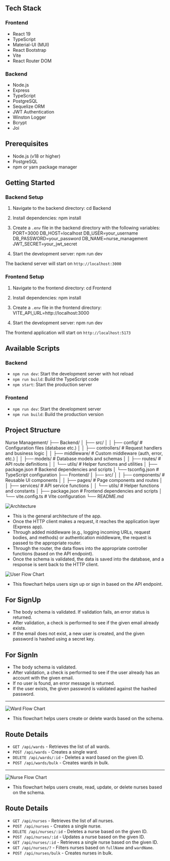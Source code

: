 
## Tech Stack

### Frontend
- React 19
- TypeScript
- Material-UI (MUI)
- React Bootstrap
- Vite
- React Router DOM

### Backend
- Node.js
- Express
- TypeScript
- PostgreSQL
- Sequelize ORM
- JWT Authentication
- Winston Logger
- Bcrypt
- Joi

## Prerequisites

- Node.js (v18 or higher)
- PostgreSQL
- npm or yarn package manager

## Getting Started

### Backend Setup

1. Navigate to the backend directory:
   cd Backend

2. Install dependencies:
   npm install

3. Create a `.env` file in the backend directory with the following variables:
   PORT=3000
   DB_HOST=localhost
   DB_USER=your_username
   DB_PASSWORD=your_password
   DB_NAME=nurse_management
   JWT_SECRET=your_jwt_secret

4. Start the development server:
   npm run dev

The backend server will start on `http://localhost:3000`

### Frontend Setup

1. Navigate to the frontend directory:
   cd Frontend

2. Install dependencies:
   npm install

3. Create a `.env` file in the frontend directory:
   VITE_API_URL=http://localhost:3000

4. Start the development server:
   npm run dev
  

The frontend application will start on `http://localhost:5173`

## Available Scripts

### Backend
- `npm run dev`: Start the development server with hot reload
- `npm run build`: Build the TypeScript code
- `npm start`: Start the production server

### Frontend
- `npm run dev`: Start the development server
- `npm run build`: Build the production version

## Project Structure

Nurse Management/
├── Backend/
│   ├── src/
│   │   ├── config/         # Configuration files (database etc.)
│   │   ├── controllers/    # Request handlers and business logic
│   │   ├── middleware/     # Custom middleware (auth, error, etc.)
│   │   ├── models/         # Database models and schemas
│   │   ├── routes/         # API route definitions
│   │   └── utils/          # Helper functions and utilities
│   ├── package.json        # Backend dependencies and scripts
│   └── tsconfig.json       # TypeScript configuration
├── Frontend/
│   ├── src/
│   │   ├── components/     # Reusable UI components
│   │   ├── pages/          # Page components and routes
│   │   ├── services/       # API service functions
│   │   └── utils/          # Helper functions and constants
│   ├── package.json        # Frontend dependencies and scripts
│   └── vite.config.ts      # Vite configuration
└── README.md


![Architecture](Resources/Architecture.png)

- This is the general architecture of the app.  
- Once the HTTP client makes a request, it reaches the application layer (Express app).  
- Through added middleware (e.g., logging incoming URLs, request bodies, and methods) or authentication middleware, the request is passed to the appropriate router.  
- Through the router, the data flows into the appropriate controller functions (based on the API endpoint).  
- Once the schema is validated, the data is saved into the database, and a response is sent back to the HTTP client. 


![User Flow Chart](Resources/User_Flow_Chart.png)  
- This flowchart helps users sign up or sign in based on the API endpoint.

## For SignUp
- The body schema is validated. If validation fails, an error status is returned.
- After validation, a check is performed to see if the given email already exists.
- If the email does not exist, a new user is created, and the given password is hashed using a secret key.

## For SignIn
- The body schema is validated.
- After validation, a check is performed to see if the user already has an account with the given email.
- If no user is found, an error message is returned.
- If the user exists, the given password is validated against the hashed password.

---

![Ward Flow Chart](Resources/Ward_Flow_Chart.png)  
- This flowchart helps users create or delete wards based on the schema.

## Route Details
- `GET /api/wards` - Retrieves the list of all wards.
- `POST /api/wards` - Creates a single ward.
- `DELETE /api/wards/:id` - Deletes a ward based on the given ID.
- `POST /api/wards/bulk` - Creates wards in bulk.

---

![Nurse Flow Chart](Resources/Nurse_Flow_Chart.png)  
- This flowchart helps users create, read, update, or delete nurses based on the schema.

## Route Details
- `GET /api/nurses` - Retrieves the list of all nurses.
- `POST /api/nurses` - Creates a single nurse.
- `DELETE /api/nurses/:id` - Deletes a nurse based on the given ID.
- `POST /api/nurses/:id` - Updates a nurse based on the given ID.
- `GET /api/nurses/:id` - Retrieves a single nurse based on the given ID.
- `GET /api/nurses/?` - Filters nurses based on `fullName` and `wardName`.
- `POST /api/nurses/bulk` - Creates nurses in bulk.



